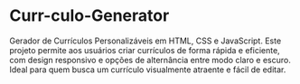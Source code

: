 # Curr-culo-Generator
Gerador de Currículos Personalizáveis em HTML, CSS e JavaScript. Este projeto permite aos usuários criar currículos de forma rápida e eficiente, com design responsivo e opções de alternância entre modo claro e escuro. Ideal para quem busca um currículo visualmente atraente e fácil de editar.
